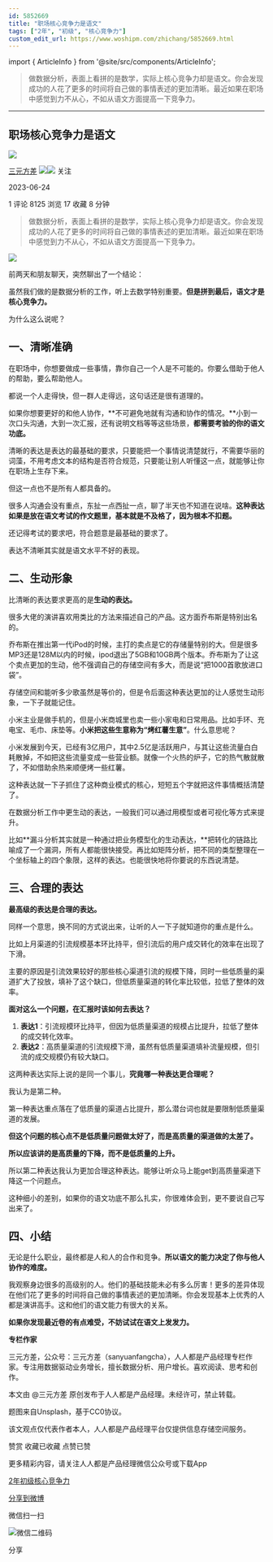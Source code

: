 ```yaml
---
id: 5852669
title: "职场核心竞争力是语文"
tags: ["2年", "初级", "核心竞争力"]
custom_edit_url: https://www.woshipm.com/zhichang/5852669.html
---
```

import { ArticleInfo } from '@site/src/components/ArticleInfo';

<ArticleInfo
    author="三元方差"
    authorLink="https://www.woshipm.com/u/686668"
    published="2023-06-24"
    views={8125}
    comments={1}
    collects={17}
/>

> 做数据分析，表面上看拼的是数学，实际上核心竞争力却是语文。你会发现成功的人花了更多的时间将自己做的事情表述的更加清晰。最近如果在职场中感觉到力不从心，不如从语文方面提高一下竞争力。

---

## 职场核心竞争力是语文

[![](https://static.woshipm.com/view/woshipm_api_def_20241227185449_7500.jpg?imageView2/1/w/72/h/72/q/100)](https://www.woshipm.com/u/686668)

[三元方差](https://www.woshipm.com/u/686668) ![](https://static.woshipm.com/tag/1121_1@2x.png)![](https://static.woshipm.com/tag/2105_1@2x.png) 关注

2023-06-24

1 评论 8125 浏览 17 收藏 8 分钟

> 做数据分析，表面上看拼的是数学，实际上核心竞争力却是语文。你会发现成功的人花了更多的时间将自己做的事情表述的更加清晰。最近如果在职场中感觉到力不从心，不如从语文方面提高一下竞争力。

![](https://image.woshipm.com/2023/04/14/f097777a-da8e-11ed-b69c-00163e0b5ff3.jpg)

前两天和朋友聊天，突然聊出了一个结论：

虽然我们做的是数据分析的工作，听上去数学特别重要。**但是拼到最后，语文才是核心竞争力。**

为什么这么说呢？

## 一、清晰准确

在职场中，你想要做成一些事情，靠你自己一个人是不可能的。你要么借助于他人的帮助，要么帮助他人。

都说一个人走得快，但一群人走得远，这句话还是很有道理的。

如果你想要更好的和他人协作，**不可避免地就有沟通和协作的情况。**小到一次口头沟通，大到一次汇报，还有说明文档等等这些场景，**都需要考验的你的语文功底。**

清晰的表达是表达的最基础的要求，只要能把一个事情说清楚就行，不需要华丽的词藻，不用考虑文本的结构是否符合规范，只要能让别人听懂这一点，就能够让你在职场上生存下来。

但这一点也不是所有人都具备的。

很多人沟通会没有重点，东扯一点西扯一点，聊了半天也不知道在说啥。**这种表达如果是放在语文考试的作文题里，基本就是不及格了，因为根本不扣题。**

还记得考试的要求吧，符合题意是最基础的要求了。

表达不清晰其实就是语文水平不好的表现。

## 二、生动形象

比清晰的表达要求更高的是**生动的表达。**

很多大佬的演讲喜欢用类比的方法来描述自己的产品。这方面乔布斯是特别出名的。

乔布斯在推出第一代iPod的时候，主打的卖点是它的存储量特别的大。但是很多MP3还是128M以内的时候，ipod退出了5GB和10GB两个版本。乔布斯为了让这个卖点更加的生动，他不强调自己的存储空间有多大，而是说“把1000首歌放进口袋”。

存储空间和能听多少歌虽然是等价的，但是令后面这种表达更加的让人感觉生动形象，一下子就能记住。

小米主业是做手机的，但是小米商城里也卖一些小家电和日常用品。比如手环、充电宝、毛巾、床垫等。**小米把这些生意称为“烤红薯生意”**。什么意思呢？

小米发展到今天，已经有3亿用户，其中2.5亿是活跃用户，与其让这些流量白白耗散掉，不如把这些流量变成一些营业额。就像一个火热的炉子，它的热气散就散了，不如借助余热来顺便烤一些红薯。

这种表达就一下子抓住了这种商业模式的核心，短短五个字就把这件事情概括清楚了。

在数据分析工作中更生动的表达，一般我们可以通过用模型或者可视化等方式来提升。

比如**漏斗分析其实就是一种通过把业务模型化的生动表达，**把转化的链路比喻成了一个漏洞，所有人都能很快接受。再比如矩阵分析，把不同的类型整理在一个坐标轴上的四个象限，这样的表达。也能很快地将你要说的东西说清楚。

## 三、合理的表达

**最高级的表达是合理的表达。**

同样一个意思，换不同的方式说出来，让听的人一下子就知道你的重点是什么。

比如上月渠道的引流规模基本环比持平，但引流后的用户成交转化的效率在出现了下滑。

主要的原因是引流效果较好的那些核心渠道引流的规模下降，同时一些低质量的渠道扩大了投放，填补了这个缺口，但低质量渠道的转化率比较低，拉低了整体的效率。

**面对这么一个问题，在汇报时该如何去表达？**

1.  **表达1**：引流规模环比持平，但因为低质量渠道的规模占比提升，拉低了整体的成交转化效率。
2.  **表达2**：高质量渠道的引流规模下滑，虽然有低质量渠道填补流量规模，但引流的成交规模仍有较大缺口。

这两种表达实际上说的是同一个事儿，**究竟哪一种表达更合理呢？**

我认为是第二种。

第一种表达重点落在了低质量的渠道占比提升，那么潜台词也就是要限制低质量渠道的发展。

**但这个问题的核心点不是低质量问题做太好了，而是高质量的渠道做的太差了。**

**所以应该讲的是高质量的下降，而不是低质量的上升。**

所以第二种表达我认为更加合理这种表达。能够让听众马上能get到高质量渠道下降这一个问题点。

这种细小的差别，如果你的语文功底不那么扎实，你很难体会到，更不要说自己写出来了。

## 四、小结

无论是什么职业，最终都是人和人的合作和竞争。**所以语文的能力决定了你与他人协作的难度。**

我观察身边很多的高级别的人。他们的基础技能未必有多么厉害！更多的差异体现在他们花了更多的时间将自己做的事情表述的更加清晰。你会发现基本上优秀的人都是演讲高手。这和他们的语文能力有很大的关系。

**如果你发现最近卷的有点难受，不妨试试在语文上发发力。**

**专栏作家**

三元方差，公众号：三元方差（sanyuanfangcha），人人都是产品经理专栏作家。专注用数据驱动业务增长，擅长数据分析、用户增长。喜欢阅读、思考和创作。

本文由 @三元方差 原创发布于人人都是产品经理。未经许可，禁止转载。

题图来自Unsplash，基于CC0协议。

该文观点仅代表作者本人，人人都是产品经理平台仅提供信息存储空间服务。

赞赏 收藏已收藏 点赞已赞

更多精彩内容，请关注人人都是产品经理微信公众号或下载App

[2年](https://www.woshipm.com/tag/2%e5%b9%b4)[初级](https://www.woshipm.com/tag/%e5%88%9d%e7%ba%a7)[核心竞争力](https://www.woshipm.com/tag/%e6%a0%b8%e5%bf%83%e7%ab%9e%e4%ba%89%e5%8a%9b)

[分享到微博](https://service.weibo.com/share/share.php?appkey=2775287854&title=职场核心竞争力是语文&url=https://www.woshipm.com/zhichang/5852669.html&pic=https://image.woshipm.com/2023/04/14/f097777a-da8e-11ed-b69c-00163e0b5ff3.jpg)

微信扫一扫

![微信二维码](https://api.pwmqr.com/qrcode/create/?url=https://www.woshipm.com/zhichang/5852669.html)

分享